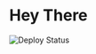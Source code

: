 # Hey There

![Deploy Status](https://github.com/pavelkeyzik/github-actions-test/workflows/CI/badge.svg?branch=main&event=push)
